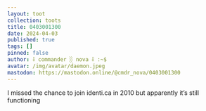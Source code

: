 ```yaml
---
layout: toot
collection: toots
title: 0403001300
date: 2024-04-03
published: true
tags: []
pinned: false
author: ⸸ commander ░ nova ⸸ :~$
avatar: /img/avatar/daemon.jpeg
mastodon: https://mastodon.online/@cmdr_nova/0403001300
---
```


I missed the chance to join identi.ca in 2010 but apparently it’s still functioning
